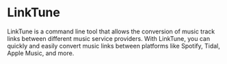 # LinkTune
LinkTune is a command line tool that allows the conversion of music track links between different music service providers. With LinkTune, you can quickly and easily convert music links between platforms like Spotify, Tidal, Apple Music, and more.